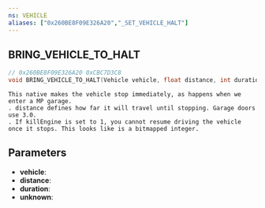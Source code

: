 ```yaml
---
ns: VEHICLE
aliases: ["0x260BE8F09E326A20","_SET_VEHICLE_HALT"]
---
```

## BRING_VEHICLE_TO_HALT

```c
// 0x260BE8F09E326A20 0xCBC7D3C8
void BRING_VEHICLE_TO_HALT(Vehicle vehicle, float distance, int duration, BOOL unknown);
```

```
This native makes the vehicle stop immediately, as happens when we enter a MP garage.  
. distance defines how far it will travel until stopping. Garage doors use 3.0.  
. If killEngine is set to 1, you cannot resume driving the vehicle once it stops. This looks like is a bitmapped integer.  
```

## Parameters
* **vehicle**:
* **distance**:
* **duration**:
* **unknown**:

